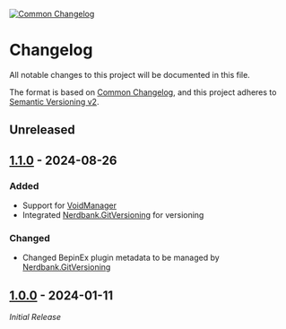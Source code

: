 [![Common Changelog](https://common-changelog.org/badge.svg)](https://common-changelog.org)
# Changelog

All notable changes to this project will be documented in this file.

The format is based on [Common Changelog](https://common-changelog.org),
and this project adheres to [Semantic Versioning v2](https://semver.org/spec/v2.0.0.html).

## Unreleased

## [1.1.0] - 2024-08-26

### Added
- Support for [VoidManager](https://github.com/Void-Crew-Modding-Team/VoidManager)
- Integrated [Nerdbank.GitVersioning](https://github.com/dotnet/Nerdbank.GitVersioning/) for versioning

### Changed
- Changed BepinEx plugin metadata to be managed by [Nerdbank.GitVersioning](https://github.com/dotnet/Nerdbank.GitVersioning/)

## [1.0.0] - 2024-01-11
_Initial Release_


[1.1.0]: https://github.com/bls220/VoidCrew_IncreaseFOV/releases/tag/v1.1.0
[1.0.0]: https://github.com/bls220/VoidCrew_IncreaseFOV/commit/950f39052c847caf8717b70a6938ee86fe705744